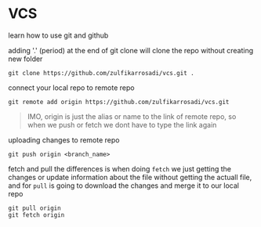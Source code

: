# VCS
learn how to use git and github

adding '.' (period) at the end of git clone will clone the repo without creating new folder
```
git clone https://github.com/zulfikarrosadi/vcs.git .
```

connect your local repo to remote repo
```
git remote add origin https://github.com/zulfikarrosadi/vcs.git
```
> IMO, origin is just the alias or name to the link of remote repo,
> so when we push or fetch we dont have to type the link again


uploading changes to remote repo
```
git push origin <branch_name>
```

fetch and pull
the differences is when doing ```fetch``` we just getting the changes or update information about the file without getting the actuall file, and for ```pull``` is going to download the changes and merge it to our local repo
```
git pull origin
git fetch origin
```